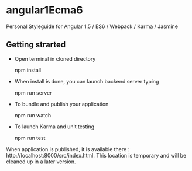 # angular1Ecma6
Personal Styleguide for Angular 1.5 / ES6 / Webpack / Karma / Jasmine


## Getting strarted

* Open terminal in cloned directory

    npm install

* When install is done, you can launch backend server typing

    npm run server

* To bundle and publish your application

    npm run watch

* To launch Karma and unit testing

    npm run test

When application is published, it is available there : http://localhost:8000/src/index.html. 
This location is temporary and will be cleaned up in a later version.
